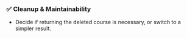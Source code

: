 ### ✅ Cleanup & Maintainability

- Decide if returning the deleted course is necessary, or switch to a simpler result.
